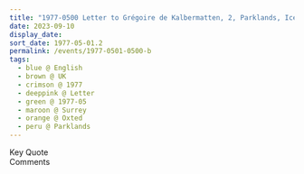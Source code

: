 ```yaml
---
title: "1977-0500 Letter to Grégoire de Kalbermatten, 2, Parklands, Ice House Wood, Hurst Green, Oxted, Surrey, UK"
date: 2023-09-10
display_date: 
sort_date: 1977-05-01.2
permalink: /events/1977-0501-0500-b
tags:
  - blue @ English
  - brown @ UK
  - crimson @ 1977
  - deeppink @ Letter
  - green @ 1977-05
  - maroon @ Surrey
  - orange @ Oxted
  - peru @ Parklands
---
```


<wave-list>
  <list-title color="green" width="75">Key Quote</list-title>
  <list-item color="BlanchedAlmond"  width="200"></list-item>
  <list-item color="Lavender"></list-item>
  <list-item color="BlanchedAlmond"></list-item>
</wave-list>

<br>

<wave-list>
  <list-title color="green" width="75">Comments</list-title>
  <list-item color="BlanchedAlmond"  width="200"></list-item>
  <list-item color="Lavender"></list-item>
  <list-item color="BlanchedAlmond"></list-item>
</wave-list>